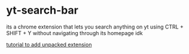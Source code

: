 # yt-search-bar
its a chrome extension that lets you search anything on yt using CTRL + SHIFT + Y without navigating through its homepage idk

[tutorial to add unpacked extension](https://www.youtube.com/watch?v=oswjtLwCUqg)

